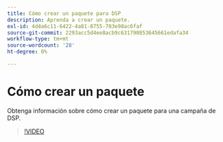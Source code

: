 ```yaml
---
title: Cómo crear un paquete para DSP
description: Aprenda a crear un paquete.
exl-id: 4d4a6c11-6422-4a81-8755-703e98ac6faf
source-git-commit: 2293acc5d4ee8acb9c631790853645661edafa34
workflow-type: tm+mt
source-wordcount: '28'
ht-degree: 0%

---
```


# Cómo crear un paquete

Obtenga información sobre cómo crear un paquete para una campaña de DSP.

>[!VIDEO](https://video.tv.adobe.com/v/339257)
